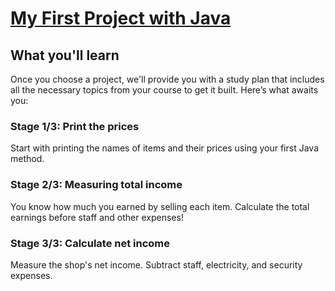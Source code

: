 # [My First Project with Java](https://hyperskill.org/projects/380)

## What you'll learn

Once you choose a project, we'll provide you with a study plan that includes all the necessary topics from your course to get it built. Here’s what awaits you:

### Stage 1/3: Print the prices
  Start with printing the names of items and their prices using your first Java method.

### Stage 2/3: Measuring total income
  You know how much you earned by selling each item. Calculate the total earnings before staff and other expenses!

### Stage 3/3: Calculate net income
  Measure the shop's net income. Subtract staff, electricity, and security expenses.
